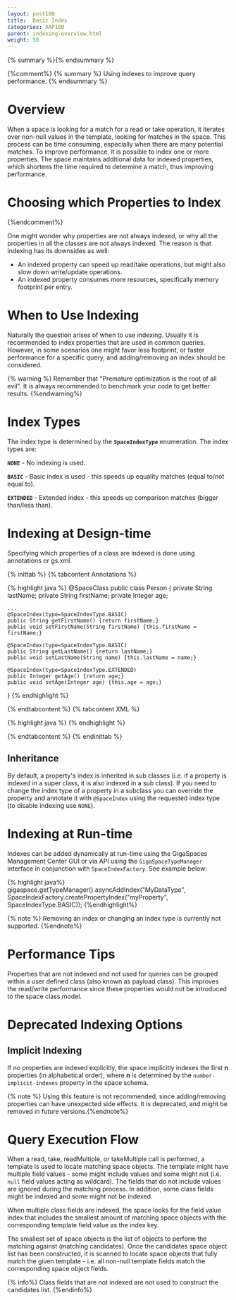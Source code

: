 ```yaml
---
layout: post100
title:  Basic Index
categories: XAP100
parent: indexing-overview.html
weight: 50
---
```


{% summary %}{% endsummary %}

{%comment%}
{% summary %} Using indexes to improve query performance. {% endsummary %}

# Overview




When a space is looking for a match for a read or take operation, it iterates over non-null values in the template, looking for matches in the space. This process can be time consuming, especially when there are many potential matches. To improve performance, it is possible to index one or more properties. The space maintains additional data for indexed properties, which shortens the time required to determine a match, thus improving performance.

# Choosing which Properties to Index
{%endcomment%}


One might wonder why properties are not always indexed, or why all the properties in all the classes are not always indexed. The reason is that indexing has its downsides as well:

- An indexed property can speed up read/take operations, but might also slow down write/update operations.
- An indexed property consumes more resources, specifically memory footprint per entry.

# When to Use Indexing

Naturally the question arises of when to use indexing. Usually it is recommended to index properties that are used in common queries. However, in some scenarios one might favor less footprint, or faster performance for a specific query, and adding/removing an index should be considered.

{% warning %}  Remember that "Premature optimization is the root of all evil". It is always recommended to benchmark your code to get better results. {%endwarning%}

# Index Types

The index type is determined by the **`SpaceIndexType`** enumeration. The index types are:

**`NONE`** - No indexing is used.

**`BASIC`** - Basic index is used - this speeds up equality matches (equal to/not equal to).

**`EXTENDED`** - Extended index - this speeds up comparison matches (bigger than/less than).

# Indexing at Design-time

Specifying which properties of a class are indexed is done using annotations or gs.xml.

{% inittab %}
{% tabcontent Annotations %}

{% highlight java %}
@SpaceClass
public class Person
{
    private String lastName;
    private String firstName;
    private Integer age;

    ...
    @SpaceIndex(type=SpaceIndexType.BASIC)
    public String getFirstName() {return firstName;}
    public void setFirstName(String firstName) {this.firstName = firstName;}

    @SpaceIndex(type=SpaceIndexType.BASIC)
    public String getLastName() {return lastName;}
    public void setLastName(String name) {this.lastName = name;}

    @SpaceIndex(type=SpaceIndexType.EXTENDED)
    public Integer getAge() {return age;}
    public void setAge(Integer age) {this.age = age;}
}
{% endhighlight %}

{% endtabcontent %}
{% tabcontent XML %}

{% highlight java %}
<gigaspaces-mapping>
    <class name="com.gigaspaces.examples.Person" persist="false" replicate="false" fifo="false" >
        <property name="lastName">
            <index type="BASIC"/>
        </property>
        <property name="firstName">
            <index type="BASIC"/>
        </property>
        <property name="age">
             <index type="EXTENDED"/>
        </property>
    </class>
</gigaspaces-mapping>
{% endhighlight %}

{% endtabcontent %}
{% endinittab %}

## Inheritance

By default, a property's index is inherited in sub classes (i.e. if a property is indexed in a super class, it is also indexed in a sub class). If you need to change the index type of a property in a subclass you can override the property and annotate it with `@SpaceIndex` using the requested index type (to disable indexing use `NONE`).

# Indexing at Run-time

Indexes can be added dynamically at run-time using the GigaSpaces Management Center GUI or via API using the `GigaSpaceTypeManager` interface in conjunction with `SpaceIndexFactory`. See example below:

{% highlight java%}
   gigaspace.getTypeManager().asyncAddIndex("MyDataType",
   SpaceIndexFactory.createPropertyIndex("myProperty", SpaceIndexType.BASIC));
{%endhighlight%}


{% note %} Removing an index or changing an index type is currently not supported. {%endnote%}


# Performance Tips

Properties that are not indexed and not used for queries can be grouped within a user defined class (also known as payload class). This improves the read/write performance since these properties would not be introduced to the space class model.

# Deprecated Indexing Options

## Implicit Indexing

If no properties are indexed explicitly, the space implicitly indexes the first **n** properties (in alphabetical order), where **n** is determined by the `number-implicit-indexes` property in the space schema.

{% note %} Using this feature is not recommended, since adding/removing properties can have unexpected side effects. It is deprecated, and might be removed in future versions.{%endnote%}

# Query Execution Flow

When a read, take, readMultiple, or takeMultiple call is performed, a template is used to locate matching space objects. The template might have multiple field values - some might include values and some might not (i.e. `null` field values acting as wildcard). The fields that do not include values are ignored during the matching process. In addition, some class fields might be indexed and some might not be indexed.

When multiple class fields are indexed, the space looks for the field value index that includes the smallest amount of matching space objects with the corresponding template field value as the index key.

The smallest set of space objects is the list of objects to perform the matching against (matching candidates). Once the candidates space object list has been constructed, it is scanned to locate space objects that fully match the given template - i.e. all non-null template fields match the corresponding space object fields.

{% info%} Class fields that are not indexed are not used to construct the candidates list. {%endinfo%}

